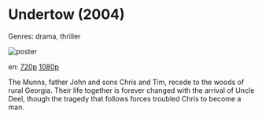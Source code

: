 # Undertow (2004)

Genres: drama, thriller

![poster](http://image.tmdb.org/t/p/w500/976iPQL5DoDa7zzBk6ehBgkLRya.jpg)

en:
  [720p](magnet:?xt=urn:btih:96940334F5876E072D75885A695CD99D4EA2A3C8&tr=udp://glotorrents.pw:6969/announce&tr=udp://tracker.opentrackr.org:1337/announce&tr=udp://torrent.gresille.org:80/announce&tr=udp://tracker.openbittorrent.com:80&tr=udp://tracker.coppersurfer.tk:6969&tr=udp://tracker.leechers-paradise.org:6969&tr=udp://p4p.arenabg.ch:1337&tr=udp://tracker.internetwarriors.net:1337)
  [1080p](magnet:?xt=urn:btih:54A09BC7B3362DB0925B2679C63AB38039511990&tr=udp://glotorrents.pw:6969/announce&tr=udp://tracker.opentrackr.org:1337/announce&tr=udp://torrent.gresille.org:80/announce&tr=udp://tracker.openbittorrent.com:80&tr=udp://tracker.coppersurfer.tk:6969&tr=udp://tracker.leechers-paradise.org:6969&tr=udp://p4p.arenabg.ch:1337&tr=udp://tracker.internetwarriors.net:1337)
  


The Munns, father John and sons Chris and Tim, recede to the woods of rural Georgia. Their life together is forever changed with the arrival of Uncle Deel, though the tragedy that follows forces troubled Chris to become a man.